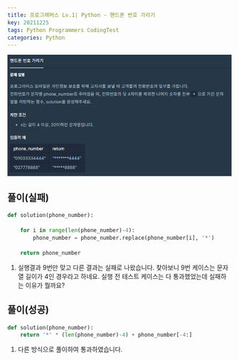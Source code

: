 ```yaml
---
title: 프로그래머스 Lv.1| Python - 핸드폰 번호 가리기
key: 20211225
tags: Python Programmers CodingTest
categories: Python
---
```


![pg](/assets/images/post/2021-12-25-pg1.png)

## 풀이(실패)
~~~python
def solution(phone_number):
    
    for i in range(len(phone_number)-4):
        phone_number = phone_number.replace(phone_number[i], '*')
    
    return phone_number
~~~ 

1. 실행결과 9번만 맞고 다른 결과는 실패로 나왔습니다. 찾아보니 9번 케이스는 문자열 길이가 4인 경우라고 하네요. 실행 전 테스트 케이스는 다 통과했었는데 실패하는 이유가 뭘까요?  

## 풀이(성공)
~~~python
def solution(phone_number):
    return '*' * (len(phone_number)-4) + phone_number[-4:]
~~~ 

1. 다른 방식으로 풀이하여 통과하였습니다.  